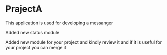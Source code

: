# PrajectA
This application is used for developing a messanger

Added new status module

Added new module for your project and kindly review it and if it is useful for your project you can merge it
